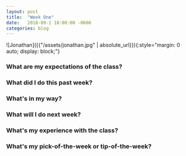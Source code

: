 ```yaml
---
layout: post
title:  "Week One"
date:   2018-09-1 18:00:00 -0600
categories: blog
---
```

![Jonathan]({{"/assets/jonathan.jpg" | absolute_url}}){:style="margin: 0 auto; display: block;"}


<h3>What are my expectations of the class?</h3>


<h3>What did I do this past week?</h3>

<h3>What's in my way?</h3>


<h3>What will I do next week?</h3>

<h3>What's my experience with the class?</h3>


<h3>What's my pick-of-the-week or tip-of-the-week?</h3>
